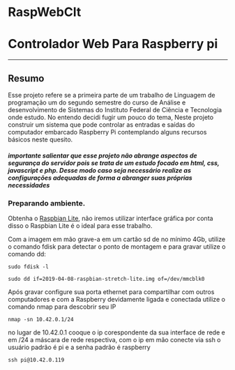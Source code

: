 # RaspWebClt
# Controlador Web Para Raspberry pi
---


## Resumo
Esse projeto refere se a primeira parte de um trabalho de Linguagem de programação um do segundo semestre do curso de Análise e desenvolvimento de Sistemas do Instituto Federal de Ciência e Tecnologia onde estudo. No entendo decidi fugir um pouco do tema, Neste projeto construir um sistema que pode controlar as entradas e saídas do computador embarcado Raspberry Pi contemplando alguns recursos básicos neste quesito. 

##### importante salientar que esse projeto não abrange aspectos de segurança do servidor pois se trata de um estudo focado em html, css, javascript e php. Desse modo caso seja necessário realize as configurações adequadas  de forma a abranger suas próprias necessidades




### Preparando ambiente.

Obtenha o [Raspbian Lite](https://www.raspberrypi.org/downloads/raspbian/), não iremos utilizar interface gráfica por conta disso o Raspbian Lite é o ideal para  esse trabalho.

Com a imagem em mão grave-a em um cartão sd de no mínimo 4Gb, utilize o comando fdisk para detectar o ponto de montagem e para gravar utilize o comando dd:

```
sudo fdisk -l
```
```
sudo dd if=2019-04-08-raspbian-stretch-lite.img of=/dev/mmcblk0
```

Após gravar configure sua porta ethernet para compartilhar com outros computadores e com a Raspberry devidamente  ligada e conectada utilize o comando nmap para descobrir seu IP 

```
nmap -sn 10.42.0.1/24
```
 no lugar de 10.42.0.1 cooque o ip corespondente da sua interface de rede e em /24 a máscara de rede respectiva, com o ip em mão conecte via ssh o usuário padrão é pi e a senha padrão é raspberry

```
ssh pi@10.42.0.119
```

